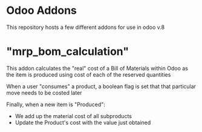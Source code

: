 Odoo Addons
===========

This repository hosts a few different addons for use in odoo v.8


"mrp_bom_calculation"
====================
This addon calculates the "real" cost of a Bill of Materials within Odoo as
the item is produced using cost of each of the reserved quantities

When a user "consumes" a product, a boolean flag is set that that particular
move needs to be costed later

Finally, when a new item is "Produced":
- We add up the material cost of all subproducts
- Update the Product's cost with the value just obtained
